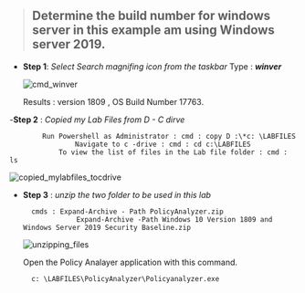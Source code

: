 
> ## Determine the build number for windows server in this example am using Windows server 2019.
> 

 - **Step 1**: *Select Search magnifing icon from the taskbar*
		  Type : ***winver***

     ![cmd_winver](https://github.com/user-attachments/assets/7d1ff376-e382-4098-a689-2bf3db79a2d3)

	
   Results : version 1809 , OS Build Number 17763.

 -**Step 2** :  *Copied my Lab Files from D - C dirve*
   
   			Run Powershell as Administrator : cmd : copy D :\*c: \LABFILES
                	Navigate to c -drive : cmd : cd c:\LABFILES
   	        	To view the list of files in the Lab file folder : cmd : ls

   ![copied_mylabfiles_tocdrive](https://github.com/user-attachments/assets/0c94e807-4038-4d51-9e64-1bc26babc908)


- **Step 3** : *unzip the two folder to be used in this lab*
  
	  	cmds : Expand-Archive - Path PolicyAnalyzer.zip
	               Expand-Archive -Path Windows 10 Version 1809 and Windows Server 2019 Security Baseline.zip


  ![unzipping_files](https://github.com/user-attachments/assets/99172f91-75e3-4e99-95b9-a4671fa5c088)


  Open the Policy Analayer application with this command.
  
  		c: \LABFILES\PolicyAnalyzer\Policyanalyzer.exe

  


  

<!--stackedit_data:
eyJoaXN0b3J5IjpbLTE1NzY1ODg3NDZdfQ==
-->
